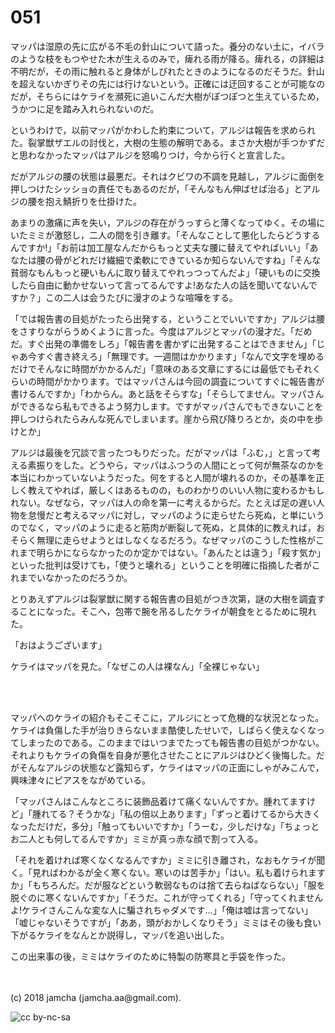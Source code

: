 # 051

マッパは湿原の先に広がる不毛の針山について語った。養分のない土に，イバラのような枝をもつやせた木が生えるのみで，痺れる雨が降る。痺れる，の詳細は不明だが，その雨に触れると身体がしびれたときのようになるのだそうだ。針山を超えないかぎりその先には行けないという。正確には迂回することが可能なのだが，そちらにはケライを瀕死に追いこんだ大樹がぽつぽつと生えているため，うかつに足を踏み入れられないのだ。  

というわけで，以前マッパがかわした約束について，アルジは報告を求められた。裂掌獣ザエルの討伐と，大樹の生態の解明である。まさか大樹が手つかずだと思わなかったマッパはアルジを怒鳴りつけ，今から行くと宣言した。  

だがアルジの腰の状態は最悪だ。それはクビワの不調を見越し，アルジに面倒を押しつけたシッショの責任でもあるのだが，「そんなもん伸ばせば治る」とアルジの腰を抱え鯖折りを仕掛けた。  

あまりの激痛に声を失い，アルジの存在がうっすらと薄くなってゆく。その場にいたミミが激怒し，二人の間を引き離す。「そんなことして悪化したらどうするんですか!」「お前は加工屋なんだからもっと丈夫な腰に替えてやればいい」「あなたは腰の骨がどれだけ繊細で柔軟にできているか知らないんですね」「そんな貧弱なもんもっと硬いもんに取り替えてやれっつってんだよ」「硬いものに交換したら自由に動かせないって言ってるんですよ!あなた人の話を聞いてないんですか？」この二人は会うたびに漫才のような喧嘩をする。  

「では報告書の目処がたったら出発する，ということでいいですか」アルジは腰をさすりながらうめくように言った。今度はアルジとマッパの漫才だ。「だめだ。すぐ出発の準備をしろ」「報告書を書かずに出発することはできません」「じゃあ今すぐ書き終えろ」「無理です。一週間はかかります」「なんで文字を埋めるだけでそんなに時間がかかるんだ」「意味のある文章にするには最低でもそれくらいの時間がかかります。ではマッパさんは今回の調査についてすぐに報告書が書けるんですか」「わからん。あと話をそらすな」「そらしてません。マッパさんができるなら私もできるよう努力します。ですがマッパさんでもできないことを押しつけられたらみんな死んでしまいます。崖から飛び降りろとか，炎の中を歩けとか」  

アルジは最後を冗談で言ったつもりだった。だがマッパは「ふむ，」と言って考える素振りをした。どうやら，マッパはふつうの人間にとって何が無茶なのかを本当にわかっていないようだった。何をすると人間が壊れるのか，その基準を正しく教えてやれば，厳しくはあるものの，ものわかりのいい人物に変わるかもしれない。なぜなら，マッパは人の命を第一に考えるからだ。たとえば足の遅い人物を怠慢だと考えるマッパに対し，マッパのように走らせたら死ぬ，と単にいうのでなく，マッパのように走ると筋肉が断裂して死ぬ，と具体的に教えれば，おそらく無理に走らせようとはしなくなるだろう。なぜマッパのこうした性格がこれまで明らかにならなかったのか定かではない。「あんたとは違う」「殺す気か」といった批判は受けても，「使うと壊れる」ということを明確に指摘した者がこれまでいなかったのだろうか。  

とりあえずアルジは裂掌獣に関する報告書の目処がつき次第，謎の大樹を調査することになった。そこへ，包帯で腕を吊るしたケライが朝食をとるために現れた。  

「おはようございます」  

ケライはマッパを見た。「なぜこの人は裸なん」「全裸じゃない」  

<br>  
<br>  

マッパへのケライの紹介もそこそこに，アルジにとって危機的な状況となった。ケライは負傷した手が治りきらないまま酷使したせいで，しばらく使えなくなってしまったのである。このままではいつまでたっても報告書の目処がつかない。それよりもケライの負傷を自身が悪化させたことにアルジはひどく後悔した。だがそんなアルジの状態など露知らず，ケライはマッパの正面にしゃがみこんで，興味津々にピアスをながめている。  

「マッパさんはこんなところに装飾品着けて痛くないんですか。腫れてますけど」「腫れてる？そうかな」「私の倍以上あります」「ずっと着けてるから大きくなっただけだ，多分」「触ってもいいですか」「うーむ，少しだけな」「ちょっとお二人とも何してるんですか」ミミが真っ赤な顔で割って入る。  

「それを着ければ寒くなくなるんですか」ミミに引き離され，なおもケライが聞く。「見ればわかるが全く寒くない。寒いのは苦手か」「はい。私も着けられますか」「もちろんだ。だが服などという軟弱なものは捨て去らねばならない」「服を脱ぐのに寒くないんですか」「そうだ。これが守ってくれる」「守ってくれませんよ!ケライさんこんな変な人に騙されちゃダメです…」「俺は嘘は言ってない」「嘘じゃないそうですが」「ああ，頭がおかしくなりそう」ミミはその後も食い下がるケライをなんとか説得し，マッパを追い出した。  

この出来事の後，ミミはケライのために特製の防寒具と手袋を作った。  

<br>  
<br>  
(c) 2018 jamcha (jamcha.aa@gmail.com).  

![cc by-nc-sa](https://i.creativecommons.org/l/by-nc-sa/4.0/88x31.png)
